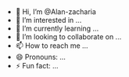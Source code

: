   <h1 align="center">
          <img src="https://readme-typing-svg.herokuapp.com?font=Fira+Code&pause=1000&width=435&lines=Hey+There!+I'm+Alan+Zacharia" alt="" />
        </h1>


- 👋 Hi, I’m @Alan-zacharia
- 👀 I’m interested in ...
- 🌱 I’m currently learning ...
- 💞️ I’m looking to collaborate on ...
- 📫 How to reach me ...
- 😄 Pronouns: ...
- ⚡ Fun fact: ...

<!---
Alan-zacharia/Alan-zacharia is a ✨ special ✨ repository because its `README.md` (this file) appears on your GitHub profile.
You can click the Preview link to take a look at your changes.
--->
